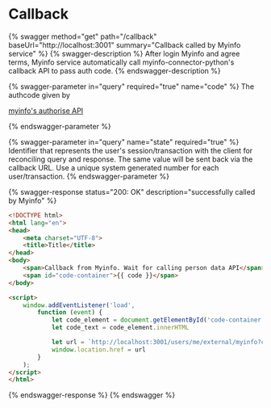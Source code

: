 # Callback



{% swagger method="get" path="/callback" baseUrl="http://localhost:3001" summary="Callback called by Myinfo service" %}
{% swagger-description %}
After login Myinfo and agree terms, Myinfo service automatically call myinfo-connector-python's callback API to pass auth code.
{% endswagger-description %}

{% swagger-parameter in="query" required="true" name="code" %}
The authcode given by 

[myinfo's authorise API](https://public.cloud.myinfo.gov.sg/myinfo/api/myinfo-kyc-v3.2.2.html#operation/getauthorise)


{% endswagger-parameter %}

{% swagger-parameter in="query" name="state" required="true" %}
Identifier that represents the user's session/transaction with the client for reconciling query and response. The same value will be sent back via the callback URL. Use a unique system generated number for each user/transaction.
{% endswagger-parameter %}

{% swagger-response status="200: OK" description="successfully called by Myinfo" %}
```html
<!DOCTYPE html>
<html lang="en">
<head>
    <meta charset="UTF-8">
    <title>Title</title>
</head>
<body>
    <span>Callback from Myinfo. Wait for calling person data API</span>
    <span id="code-container">{{ code }}</span>
</body>

<script>
    window.addEventListener('load',
        function (event) {
            let code_element = document.getElementById('code-container')
            let code_text = code_element.innerHTML

            let url = `http://localhost:3001/users/me/external/myinfo?code=${code_text}`
            window.location.href = url
        }
    );
</script>
</html>

```
{% endswagger-response %}
{% endswagger %}
